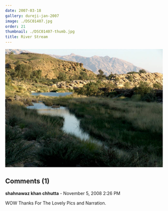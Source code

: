 ```yaml
---
date: 2007-03-18
gallery: dureji-jan-2007
image: ./DSC01407.jpg
order: 21
thumbnail: ./DSC01407-thumb.jpg
title: River Stream
---
```


![River Stream](./DSC01407.jpg)

<div id="comments">

## Comments (1)

<div id="comment">

**shahnawaz khan chhutta** - November  5, 2008  2:26 PM

WOW Thanks For The Lovely Pics and Narration.

</div>

</div>
